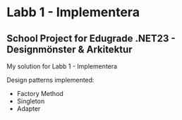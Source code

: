 # Labb 1 - Implementera
## School Project for Edugrade .NET23 - Designmönster & Arkitektur
My solution for Labb 1 - Implementera

Design patterns implemented:
* Factory Method
* Singleton
* Adapter
